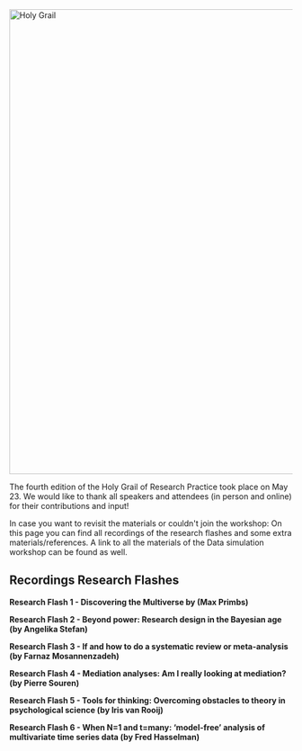 <img width="827" alt="Holy Grail " src="https://user-images.githubusercontent.com/106151361/170022702-6474b5b5-5412-488f-ae2f-d8e8cd8b1d83.png">


The fourth edition of the Holy Grail of Research Practice took place on May 23. We would like to thank all speakers and attendees (in person and online) for their contributions and input!

In case you want to revisit the materials or couldn't join the workshop: On this page you can find all recordings of the research flashes and some extra materials/references. A link to all the materials of the Data simulation workshop can be found as well.



## Recordings Research Flashes



**Research Flash 1 - Discovering the Multiverse by (Max Primbs)**


**Research Flash 2 - Beyond power: Research design in the Bayesian age (by Angelika Stefan)**


**Research Flash 3 - If and how to do a systematic review or meta-analysis (by Farnaz Mosannenzadeh)**


**Research Flash 4 - Mediation analyses: Am I really looking at mediation? (by Pierre Souren)**


**Research Flash 5 - Tools for thinking: Overcoming obstacles to theory in psychological science (by Iris van Rooij)**


**Research Flash 6 - When N=1 and t=many: ‘model-free’ analysis of multivariate time series data (by Fred Hasselman)**



